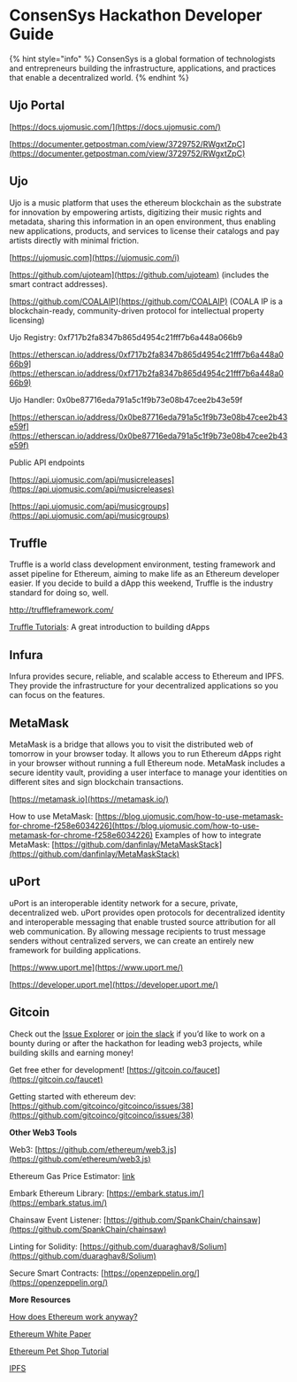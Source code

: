 # ConsenSys Hackathon Developer Guide

{% hint style="info" %}
ConsenSys is a global formation of technologists and entrepreneurs building the infrastructure, applications, and practices that enable a decentralized world.
{% endhint %}

## Ujo Portal

[https://docs.ujomusic.com/](https://docs.ujomusic.com/)

[https://documenter.getpostman.com/view/3729752/RWgxtZpC](https://documenter.getpostman.com/view/3729752/RWgxtZpC)

## Ujo 

Ujo is a music platform that uses the ethereum blockchain as the substrate for innovation by empowering artists, digitizing their music rights and metadata, sharing this information in an open environment, thus enabling new applications, products, and services to license their catalogs and pay artists directly with minimal friction.

[https://ujomusic.com](https://ujomusic.com/i) 

[https://github.com/ujoteam](https://github.com/ujoteam) \(includes the smart contract addresses\). 

[https://github.com/COALAIP](https://github.com/COALAIP) \(COALA IP is a blockchain-ready, community-driven protocol for intellectual property licensing\) 

Ujo Registry: 0xf717b2fa8347b865d4954c21fff7b6a448a066b9

[https://etherscan.io/address/0xf717b2fa8347b865d4954c21fff7b6a448a066b9](https://etherscan.io/address/0xf717b2fa8347b865d4954c21fff7b6a448a066b9) 

Ujo Handler: 0x0be87716eda791a5c1f9b73e08b47cee2b43e59f

[https://etherscan.io/address/0x0be87716eda791a5c1f9b73e08b47cee2b43e59f](https://etherscan.io/address/0x0be87716eda791a5c1f9b73e08b47cee2b43e59f)

Public API endpoints 

[https://api.ujomusic.com/api/musicreleases](https://api.ujomusic.com/api/musicreleases)

[https://api.ujomusic.com/api/musicgroups](https://api.ujomusic.com/api/musicgroups)

## Truffle

Truffle is a world class development environment, testing framework and asset pipeline for Ethereum, aiming to make life as an Ethereum developer easier. If you decide to build a dApp this weekend, Truffle is the industry standard for doing so, well. 

http://truffleframework.com/ 

[Truffle Tutorials](http://truffleframework.com/tutorials/): A great introduction to building dApps  


## Infura

Infura provides secure, reliable, and scalable access to Ethereum and IPFS. They provide the infrastructure for your decentralized applications so you can focus on the features.

## MetaMask

MetaMask is a bridge that allows you to visit the distributed web of tomorrow in your browser today. It allows you to run Ethereum dApps right in your browser without running a full Ethereum node. MetaMask includes a secure identity vault, providing a user interface to manage your identities on different sites and sign blockchain transactions.

[https://metamask.io](https://metamask.io/) 

How to use MetaMask: [https://blog.ujomusic.com/how-to-use-metamask-for-chrome-f258e6034226](https://blog.ujomusic.com/how-to-use-metamask-for-chrome-f258e6034226) Examples of how to integrate MetaMask: [https://github.com/danfinlay/MetaMaskStack](https://github.com/danfinlay/MetaMaskStack)

## uPort

uPort is an interoperable identity network for a secure, private, decentralized web. uPort provides open protocols for decentralized identity and interoperable messaging that enable trusted source attribution for all web communication. By allowing message recipients to trust message senders without centralized servers, we can create an entirely new framework for building applications.

[https://www.uport.me](https://www.uport.me/) 

[https://developer.uport.me](https://developer.uport.me/)

## Gitcoin

Check out the [Issue Explorer](https://gitcoin.co/explorer) or [join the slack](http://gitcoin.co/slack) if you’d like to work on a bounty during or after the hackathon for leading web3 projects, while building skills and earning money! 

Get free ether for development! [https://gitcoin.co/faucet](https://gitcoin.co/faucet) 

Getting started with ethereum dev: [https://github.com/gitcoinco/gitcoinco/issues/38](https://github.com/gitcoinco/gitcoinco/issues/38)

**Other Web3 Tools** 

Web3: [https://github.com/ethereum/web3.js](https://github.com/ethereum/web3.js) 

Ethereum Gas Price Estimator: [link](https://chrome.google.com/webstore/detail/ethereum-gas-price-extens/innfmlnnhfcebjcnfopadflecemoddnp) 

Embark Ethereum Library: [https://embark.status.im/](https://embark.status.im/) 

Chainsaw Event Listener: [https://github.com/SpankChain/chainsaw](https://github.com/SpankChain/chainsaw) 

Linting for Solidity: [https://github.com/duaraghav8/Solium](https://github.com/duaraghav8/Solium) 

Secure Smart Contracts: [https://openzeppelin.org/](https://openzeppelin.org/)

**More Resources** 

[How does Ethereum work anyway?](https://medium.com/@preethikasireddy/how-does-ethereum-work-anyway-22d1df506369) 

[Ethereum White Paper](https://github.com/ethereum/wiki/wiki/White-Paper)

[Ethereum Pet Shop Tutorial](http://truffleframework.com/tutorials/pet-shop) 

[IPFS](https://ipfs.io/)

